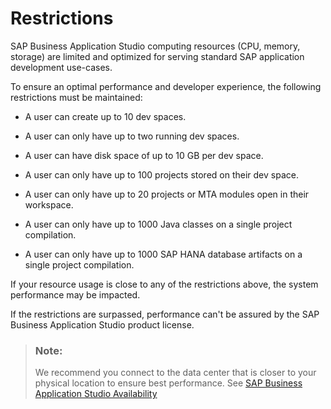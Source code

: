 <!-- loio76db36227d294201a9ac27dd4ade32aa -->

# Restrictions

SAP Business Application Studio computing resources \(CPU, memory, storage\) are limited and optimized for serving standard SAP application development use-cases.

To ensure an optimal performance and developer experience, the following restrictions must be maintained:

-   A user can create up to 10 dev spaces.

-   A user can only have up to two running dev spaces.

-   A user can have disk space of up to 10 GB per dev space.

-   A user can only have up to 100 projects stored on their dev space.

-   A user can only have up to 20 projects or MTA modules open in their workspace.

-   A user can only have up to 1000 Java classes on a single project compilation.

-   A user can only have up to 1000 SAP HANA database artifacts on a single project compilation.


If your resource usage is close to any of the restrictions above, the system performance may be impacted.

If the restrictions are surpassed, performance can't be assured by the SAP Business Application Studio product license.

> ### Note:  
> We recommend you connect to the data center that is closer to your physical location to ensure best performance. See [SAP Business Application Studio Availability](sap-business-application-studio-availability-8509485.md)

